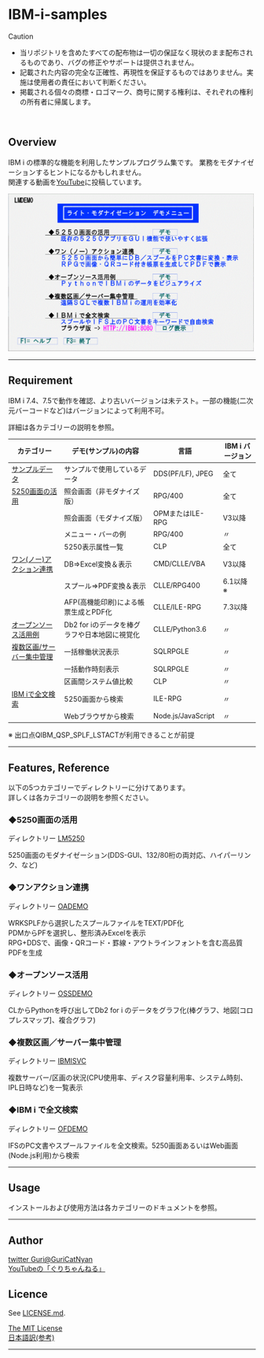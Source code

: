 # IBM-i-samples

> [!CAUTION]
> <ul>
> <li>当リポジトリを含めたすべての配布物は一切の保証なく現状のまま配布されるものであり、バグの修正やサポートは提供されません。</li>
> <li>記載された内容の完全な正確性、再現性を保証するものではありません。実施は使用者の責任において判断ください。</li>
> <li>掲載される個々の商標・ロゴマーク、商号に関する権利は、それぞれの権利の所有者に帰属します。</li></ul>

<br>

## Overview

IBM i の標準的な機能を利用したサンプルプログラム集です。
業務をモダナイゼーションするヒントになるかもしれません。  
関連する動画を[YouTube](https://www.youtube.com/channel/UCXXqyqBk5spc4L95gJj-OGA/)に投稿しています。

<img src="デモ画面サンプル.gif" width="500">

***
## Requirement

IBM i 7.4、7.5で動作を確認、より古いバージョンは未テスト。一部の機能(二次元バーコードなど)はバージョンによって利用不可。

詳細は各カテゴリーの説明を参照。



|カテゴリー|デモ(サンプル)の内容|言語|IBM i バージョン|
|----------|-----------------|----------|----------|
|[サンプルデータ](/demodata)|サンプルで使用しているデータ|DDS(PF/LF), JPEG|全て|
|[5250画面の活用](/LMS5250)|照会画面（非モダナイズ版）|RPG/400|全て|
||照会画面（モダナイズ版）|OPMまたはILE-RPG|V3以降|
||メニュー・バーの例|RPG/400|〃|	
||5250表示属性一覧|CLP|全て|〃|
|[ワン(ノー)アクション連携](/OADEMO)|DB⇒Excel変換＆表示|CMD/CLLE/VBA|V3以降|
||スプール⇒PDF変換＆表示|CLLE/RPG400|6.1以降 ※|
||AFP(高機能印刷)による帳票生成とPDF化|CLLE/ILE-RPG|7.3以降| 
|[オープンソース活用例](/OSSDEMO)|Db2 for iのデータを棒グラフや日本地図に視覚化|CLLE/Python3.6|〃|
|[複数区画/サーバー集中管理](/IBMISVC)|一括稼働状況表示|SQLRPGLE|〃|
||一括動作時刻表示|SQLRPGLE|〃|
||区画間システム値比較|CLP|〃|
|[IBM iで全文検索](/OFDEMO)|5250画面から検索|ILE-RPG|〃|
||Webブラウザから検索|Node.js/JavaScript|〃|

※ 出口点QIBM_QSP_SPLF_LSTACTが利用できることが前提

***
## Features, Reference

以下の5つカテゴリーでディレクトリーに分けてあります。  
詳しくは各カテゴリーの説明を参照ください。

### ◆5250画面の活用

ディレクトリー [LM5250](/LMS5250)

5250画面のモダナイゼーション(DDS-GUI、132/80桁の両対応、ハイパーリンク、など)

### ◆ワンアクション連携

ディレクトリー [OADEMO](/OADEMO)

WRKSPLFから選択したスプールファイルをTEXT/PDF化  
PDMからPFを選択し、整形済みExcelを表示  
RPG+DDSで、画像・QRコード・罫線・アウトラインフォントを含む高品質PDFを生成

### ◆オープンソース活用

ディレクトリー [OSSDEMO](/OSSDEMO)

CLからPythonを呼び出してDb2 for i のデータをグラフ化(棒グラフ、地図[コロプレスマップ]、複合グラフ)

### ◆複数区画／サーバー集中管理

ディレクトリー [IBMISVC](/IBMISVC)

複数サーバー/区画の状況(CPU使用率、ディスク容量利用率、システム時刻、IPL日時など)を一覧表示

### ◆IBM i で全文検索

ディレクトリー [OFDEMO](/OFDEMO)

IFSのPC文書やスプールファイルを全文検索。5250画面あるいはWeb画面(Node.js利用)から検索

***
## Usage

インストールおよび使用方法は各カテゴリーのドキュメントを参照。

***
## Author

[twitter Guri@GuriCatNyan](https://twitter.com/GuriCatNyan)  
[YouTubeの「ぐりちゃんねる」](https://www.youtube.com/channel/UCXXqyqBk5spc4L95gJj-OGA/)

## Licence

See [LICENSE.md](/LICENSE.md).

[The MIT License](https://opensource.org/licenses/mit-license.php)  
[日本語訳(参考)](https://licenses.opensource.jp/MIT/MIT.html)

***
